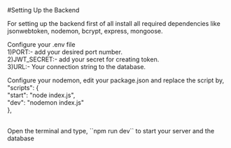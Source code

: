 #Setting Up the Backend

For setting up the backend first of all install all required dependencies like jsonwebtoken, nodemon, bcrypt, express, mongoose.

Configure your .env file <br>
1)PORT:- add your desired port number. <br>
2)JWT_SECRET:- add your secret for creating token. <br>
3)URL:- Your connection string to the database. <br>

Configure your nodemon, edit your package.json and replace the script by, <br>
 "scripts": { <br>
    "start": "node index.js", <br>
    "dev": "nodemon index.js" <br>
  },

<br>
  Open the terminal and type,
  ``npm run dev`` 
  to start your server and the database
